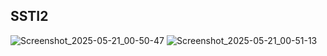 ## SSTI2

![Screenshot_2025-05-21_00-50-47](https://github.com/user-attachments/assets/15e13182-7f12-4186-b131-0ddf72b10968)
![Screenshot_2025-05-21_00-51-13](https://github.com/user-attachments/assets/7922c3ba-d8f1-4fed-9fe0-c536d7eb2d94)
